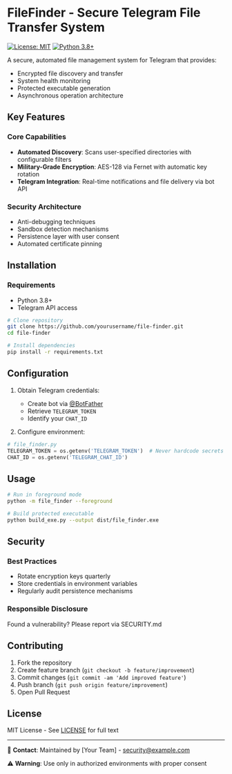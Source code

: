 # FileFinder - Secure Telegram File Transfer System

[![License: MIT](https://img.shields.io/badge/License-MIT-blue.svg)](https://opensource.org/licenses/MIT)
[![Python 3.8+](https://img.shields.io/badge/Python-3.8+-blue.svg)](https://python.org)

A secure, automated file management system for Telegram that provides:
- Encrypted file discovery and transfer
- System health monitoring
- Protected executable generation
- Asynchronous operation architecture

## Key Features

### Core Capabilities
- **Automated Discovery**: Scans user-specified directories with configurable filters
- **Military-Grade Encryption**: AES-128 via Fernet with automatic key rotation
- **Telegram Integration**: Real-time notifications and file delivery via bot API

### Security Architecture
- Anti-debugging techniques
- Sandbox detection mechanisms
- Persistence layer with user consent
- Automated certificate pinning

## Installation

### Requirements
- Python 3.8+
- Telegram API access

```bash
# Clone repository
git clone https://github.com/yourusername/file-finder.git
cd file-finder

# Install dependencies
pip install -r requirements.txt
```

## Configuration

1. Obtain Telegram credentials:
   - Create bot via [@BotFather](https://t.me/BotFather)
   - Retrieve `TELEGRAM_TOKEN`
   - Identify your `CHAT_ID`

2. Configure environment:
```python
# file_finder.py
TELEGRAM_TOKEN = os.getenv('TELEGRAM_TOKEN')  # Never hardcode secrets
CHAT_ID = os.getenv('TELEGRAM_CHAT_ID')
```

## Usage

```bash
# Run in foreground mode
python -m file_finder --foreground

# Build protected executable
python build_exe.py --output dist/file_finder.exe
```

## Security

### Best Practices
- Rotate encryption keys quarterly
- Store credentials in environment variables
- Regularly audit persistence mechanisms

### Responsible Disclosure
Found a vulnerability? Please report via SECURITY.md

## Contributing

1. Fork the repository
2. Create feature branch (`git checkout -b feature/improvement`)
3. Commit changes (`git commit -am 'Add improved feature'`)
4. Push branch (`git push origin feature/improvement`)
5. Open Pull Request

## License

MIT License - See [LICENSE](LICENSE) for full text

---

📧 **Contact**: Maintained by [Your Team] - security@example.com

⚠️ **Warning**: Use only in authorized environments with proper consent
